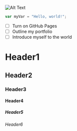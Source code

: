 

![Alt Text](https://images.pexels.com/photos/2853548/pexels-photo-2853548.jpeg?auto=compress&cs=tinysrgb&w=800)


``` javascript
var myVar = "Hello, world!";
```


- [ ] Turn on GitHub Pages
- [ ] Outline my portfolio
- [ ] Introduce myself to the world

# Header1
## Header2
### Header3
#### Header4
##### Header5
###### Header6
